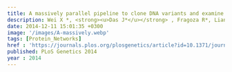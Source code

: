 ```yaml
---
title: A massively parallel pipeline to clone DNA variants and examine molecular phenotypes of human disease mutations
description: Wei X *, <strong><u>Das J*</u></strong> , Fragoza R*, Liang J*, Bastos de Oliveira F, Lee H, Wang X, Mort M, Stenson P, Cooper D, Lipkin S, Smolka M, Yu H
date: 2014-12-11 15:01:35 +0300
image: '/images/A-massively.webp'
tags: [Protein_Networks]
href : 'https://journals.plos.org/plosgenetics/article?id=10.1371/journal.pgen.1004819'
published: PLoS Genetics 2014
year : 2014
---
```

